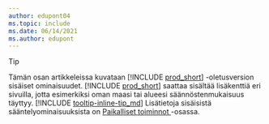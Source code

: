 ```yaml
---
author: edupont04
ms.topic: include
ms.date: 06/14/2021
ms.author: edupont
---
```

> [!TIP]
> Tämän osan artikkeleissa kuvataan [!INCLUDE [prod_short](prod_short.md)] -oletusversion sisäiset ominaisuudet. [!INCLUDE [prod_short](prod_short.md)] saattaa sisältää lisäkenttiä eri sivuilla, jotta esimerkiksi oman maasi tai alueesi säännöstenmukaisuus täyttyy. [!INCLUDE [tooltip-inline-tip_md](tooltip-inline-tip_md.md)] Lisätietoja sisäisistä sääntelyominaisuuksista on [Paikalliset toiminnot ](../about-localization.md) -osassa.